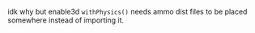 idk why but enable3d `withPhysics()` needs ammo dist files to be placed somewhere instead of importing it.
